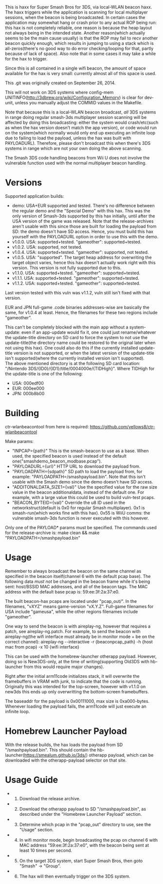 This is haxx for Super Smash Bros for 3DS, via local-WLAN beacon haxx. The haxx triggers while the application is scanning for local multiplayer sessions, when the beacon is being broadcasted.
In certain cases the application may somewhat hang or crash prior to any actual ROP being run: this hax is not completely reliable, one reason is because the heap layout not always being in the intended state. Another reason(which actually seems to be the main cause usually) is that the ROP may fail to recv another beacon quickly enough, which results in jumping to using a stack which is all-zeros(there's no good way to do error checking/looping for that, partly because of lack of space). Also note that in some cases it may take a while for the hax to trigger.

Since this is all contained in a single wifi beacon, the amount of space available for the hax is very small: currently almost all of this space is used.

This .git was originally created on September 26, 2014.

This will not work on 3DS systems where config-mem UNITINFO(http://3dbrew.org/wiki/Configuration_Memory) is clear for dev-unit, unless you manually adjust the COMMID values in the Makefile.

Note that because this is a local-WLAN beacon broadcast, *all* 3DS systems in range doing regular smash-3ds multiplayer session scanning will be affected by doing this broadcasting: either the system would crash/etc(such as when the hax version doesn't match the app version), or code would run on the system(which normally would only end up executing an infinite loop due to failing to load the payload, unless the hax was built with PAYLOADURL). Therefore, please don't broadcast this when there's 3DS systems in range which are not your own doing the above scanning.

The Smash 3DS code handling beacons from Wii U does not involve the vulnerable function used with the normal multiplayer beacon handling.

# Versions
Supported application builds:
* demo: USA+EUR supported and tested. There's no difference between the regular demo and the "Special Demo" with this hax. This was the only version of Smash-3ds supported by this hax initially, until after the USA version of the game was released. Note that the release-archives aren't usable with this since those are built for loading the payload from SD: the demo doesn't have SD access. Hence, you must build this hax yourself with the PAYLOADURL option in order to use this with the demo.
* v1.0.0. USA: supported+tested. "gameother": supported+tested.
* v1.0.2. USA: supported, not tested.
* v1.0.4. USA: supported+tested. "gameother": supported, not tested.
* v1.0.5. USA: "supported". The target heap address for overwriting the target object varies, hence this hax doesn't actually work right with this version. This version is not fully supported due to this.
* v1.1.0. USA: supported+tested. "gameother": supported+tested.
* v1.1.1. USA: supported+tested. "gameother": supported+tested.
* v1.1.2. USA: supported+tested. "gameother": supported+tested.

Last version tested with this vuln was v1.1.2, vuln still isn't fixed with that version.

EUR and JPN full-game .code binaries addresses-wise are basically the same, for v1.0.4 at least. Hence, the filenames for these two regions include "gameother".

This can't be completely blocked with the main app without a system-update: even if an app-update would fix it, one could just rename/whatever the update-title directory on SD card to force the system to not use the update-title(the directory name could be restored to the original later when not using this hax). One could also do this if the currently installed update-title version is not supported, or when the latest version of the update-title isn't supported(where the currently installed version isn't supported).  
The above mentioned directory is at the following SD card location: "/Nintendo 3DS/{ID0}/{ID1}/title/0004000e/{TIDHigh}".
Where TIDHigh for the update-title is one of the following:
* USA: 000edf00
* EUR: 000ee000
* JPN: 000b8b00

# Building
ctr-wlanbeacontool from here is required: https://github.com/yellows8/ctr-wlanbeacontool

Make params:
* "INPCAP={path}" This is the smash-beacon to use as a base. When used, the specified beacon is used instead of the default one("smashdemo_beacon_modbase.pcap").
* "PAYLOADURL={url}" HTTP URL to download the payload from.
* "PAYLOADPATH={sdpath}" SD path to load the payload from, for example: "PAYLOADPATH=/smashpayload.bin". Note that this isn't usable with the Smash demo since the demo doesn't have SD access.
* "ADDITONALDATA_SIZE1={val}" Use the specified value for the raw size value in the beacon additionaldata, instead of the default one. For example, with a large value this could be used to build vuln-test pcaps.
* "BEACON_BYTEID={val}" Override the u8 ID used in the networkstruct(default is 0x0 for regular Smash multiplayer). 0x1 is smash-run(which works fine with this hax). 0x55 is WiiU comms: the vulnerable smash-3ds function is never executed with this however.

Only one of the PAYLOAD* params must be specified. The commands used for the release-archive is: make clean && make "PAYLOADPATH=/smashpayload.bin"

# Usage
Remember to always broadcast the beacon on the same channel as specified in the beacon itself(channel 6 with the default pcap base). The following data *must* *not* be changed in the beacon frame while it's being sent: host/BSSID MAC addresses, and all of the beacon tags. The MAC address with the default base pcap is: 59:ee:3f:2a:37:e0.

The built beacon-hax pcaps are located under "pcap_out/". In the filenames, "vXYZ" means game-version "vX.Y.Z". Full-game filenames for USA include "gameusa", while the other regions filenames include "gameother".

One way to send the beacon is with aireplay-ng, however that requires a patch, see aireplay-ng.patch. For example, to send the beacon with aireplay-ng(the wifi interface must already be in monitor mode + be on the correct channel): aireplay-ng --interactive -r {beaconpcap_path} -h {host mac from pcap} -x 10 {wifi interface}

This can be used with the homebrew-launcher otherapp payload. However, doing so is New3DS-only, at the time of writing(supporting Old3DS with hb-launcher from this would require major changes).

Right after the initial arm11code initializes stack, it will overwrite the framebuffers in VRAM with junk, to indicate that the code is running. Originally this was intended for the top-screen, however with v1.1.0 on new3ds this ends up only overwritting the bottom-screen framebuffers.

The baseaddr for the payload is 0x00111000, max size is 0xa000-bytes. Whenever loading the payload fails, the arm11code will just execute an infinite loop.

# Homebrew Launcher Payload
With the release builds, the hax loads the payload from SD "/smashpayload.bin". This should contain the hb-launcher(https://smealum.github.io/3ds/) otherapp payload, which can be downloaded with the otherapp-payload selector on that site.

# Usage Guide
* 1) Download the release archive.
* 2) Download the otherapp payload to SD "/smashpayload.bin", as described under the "Homebrew Launcher Payload" section.
* 3) Determine which pcap in the "pcap_out" directory to use, see the "Usage" section.
* 4) In wifi monitor mode, begin broadcasting the pcap on channel 6 with MAC address "59:ee:3f:2a:37:e0", with the beacon being sent at least 10 times per second.
* 5) On the target 3DS system, start Super Smash Bros, then goto "Smash" -> "Group".
* 6) The hax will then eventually trigger on the 3DS system.

